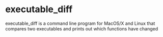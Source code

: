 # executable_diff
executable_diff is a command line program for MacOS/X and Linux that compares two executables and prints out which functions have changed
